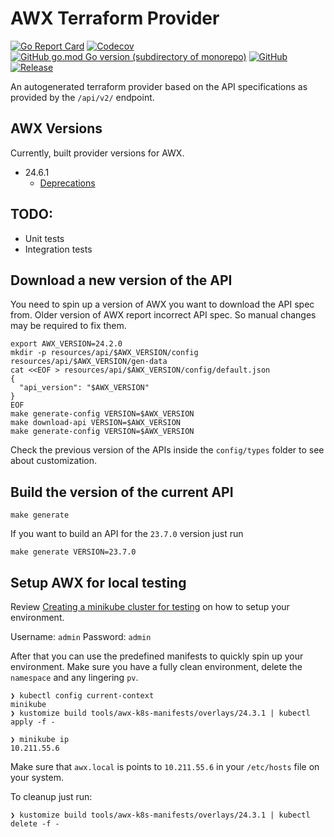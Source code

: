 AWX Terraform Provider
======================
[![Go Report Card](https://goreportcard.com/badge/github.com/ilijamt/terraform-provider-awx)](https://goreportcard.com/report/github.com/ilijamt/terraform-provider-awx)
[![Codecov](https://img.shields.io/codecov/c/gh/ilijamt/terraform-provider-awx)](https://app.codecov.io/gh/ilijamt/terraform-provider-awx)
[![GitHub go.mod Go version (subdirectory of monorepo)](https://img.shields.io/github/go-mod/go-version/ilijamt/terraform-provider-awx)](go.mod)
[![GitHub](https://img.shields.io/github/license/ilijamt/terraform-provider-awx)](LICENSE)
[![Release](https://img.shields.io/github/release/ilijamt/terraform-provider-awx.svg)](https://github.com/ilijamt/terraform-provider-awx/releases/latest)

An autogenerated terraform provider based on the API specifications as provided by the `/api/v2/` endpoint.

AWX Versions
------------

Currently, built provider versions for AWX.

* 24.6.1
  * [Deprecations](resources/api/24.6.1/deprecated.md)

TODO:
-----

* Unit tests
* Integration tests

Download a new version of the API
---------------------------------

You need to spin up a version of AWX you want to download the API spec from.
Older version of AWX report incorrect API spec. So manual changes may be required to fix them.

```shell
export AWX_VERSION=24.2.0
mkdir -p resources/api/$AWX_VERSION/config resources/api/$AWX_VERSION/gen-data
cat <<EOF > resources/api/$AWX_VERSION/config/default.json
{
  "api_version": "$AWX_VERSION"
}
EOF
make generate-config VERSION=$AWX_VERSION
make download-api VERSION=$AWX_VERSION
make generate-config VERSION=$AWX_VERSION
```

Check the previous version of the APIs inside the `config/types` folder to see about customization.

Build the version of the current API
-------------------------------------

```shell
make generate
```

If you want to build an API for the `23.7.0` version just run

```shell
make generate VERSION=23.7.0
```

Setup AWX for local testing
---------------------------

Review [Creating a minikube cluster for testing](https://github.com/ansible/awx-operator/blob/devel/docs/installation/creating-a-minikube-cluster-for-testing.md) on how to setup your environment. 

Username: `admin`
Password: `admin`

After that you can use the predefined manifests to quickly spin up your environment.
Make sure you have a fully clean environment, delete the `namespace` and any lingering `pv`.

```shell
❯ kubectl config current-context
minikube
❯ kustomize build tools/awx-k8s-manifests/overlays/24.3.1 | kubectl apply -f -
```

```shell
❯ minikube ip
10.211.55.6
```

Make sure that `awx.local` is points to `10.211.55.6` in your `/etc/hosts` file on your system.

To cleanup just run:

```shell
❯ kustomize build tools/awx-k8s-manifests/overlays/24.3.1 | kubectl delete -f -
```